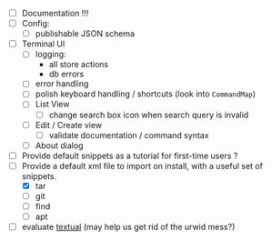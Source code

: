 - [ ] Documentation !!!
- [ ] Config:
  - [ ] publishable JSON schema
- [ ] Terminal UI
    - [ ] logging:
      - all store actions
      - db errors
    - [ ] error handling
    - [ ] polish keyboard handling / shortcuts (look into `CommandMap`)
    - [ ] List View
        - [ ] change search box icon when search query is invalid
    - [ ] Edit / Create view
        - [ ] validate documentation / command syntax
    - [ ] About dialog
- [ ] Provide default snippets as a tutorial for first-time users ?
- [ ] Provide a default xml file to import on install, with a useful set of snippets.
    - [x] tar
    - [ ] git
    - [ ] find
    - [ ] apt
- [ ] evaluate [textual](https://textual.textualize.io/) (may help us get rid of the urwid mess?)
